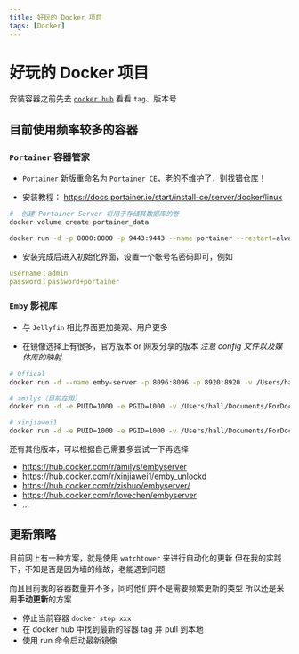 ```yaml
---
title: 好玩的 Docker 项目
tags: [Docker] 
---
```


# 好玩的 Docker 项目

安装容器之前先去 [`docker hub`](https://hub.docker.com/) 看看 `tag`、版本号

## 目前使用频率较多的容器

### `Portainer` 容器管家

- `Portainer` 新版重命名为 `Portainer CE`，老的不维护了，别找错仓库！

- 安装教程： https://docs.portainer.io/start/install-ce/server/docker/linux

```bash
#  创建 Portainer Server 将用于存储其数据库的卷
docker volume create portainer_data

docker run -d -p 8000:8000 -p 9443:9443 --name portainer --restart=always -v /var/run/docker.sock:/var/run/docker.sock -v portainer_data:/data portainer/portainer-ce:latest
```

- 安装完成后进入初始化界面，设置一个帐号名密码即可，例如

```yml
username：admin
password：password+portainer 
```

### `Emby` 影视库

- 与 `Jellyfin` 相比界面更加美观、用户更多

- 在镜像选择上有很多，官方版本 or 网友分享的版本
    *注意 config 文件以及媒体库的映射*

```bash
# Offical
docker run -d --name emby-server -p 8096:8096 -p 8920:8920 -v /Users/hall/Documents/ForDocker/config/emby:/config -v /Users/hall/Documents/Media:/data emby/embyserver

# amilys（目前在用）
docker run -d -e PUID=1000 -e PGID=1000 -v /Users/hall/Documents/ForDocker/config/emby-amilys:/config -v /Users/hall/Documents/Media:/data -p 8096:8096 -p 8920:8920 --name=emby-server-amilys-1011 amilys/embyserver:4.8.9.0

# xinjiawei1
docker run -d -e PUID=1000 -e PGID=1000 -v /Users/hall/Documents/ForDocker/config/emby:/config -v /Users/hall/Documents/Media:/data -p 8096:8096 -p 8920:8920 --name=emby xinjiawei1/emby_unlockd:latest
```

还有其他版本，可以根据自己需要多尝试一下再选择

- https://hub.docker.com/r/amilys/embyserver
- https://hub.docker.com/r/xinjiawei1/emby_unlockd
- https://hub.docker.com/r/zishuo/embyserver/
- https://hub.docker.com/r/lovechen/embyserver
- ...

## 更新策略

目前网上有一种方案，就是使用 `watchtower` 来进行自动化的更新
但在我的实践下，不知是否是因为墙的缘故，老能遇到问题

而且目前我的容器数量并不多，同时他们并不是需要频繁更新的类型
所以还是采用**手动更新**的方案

- 停止当前容器
    `docker stop xxx`
- 在 docker hub 中找到最新的容器 tag 并 pull 到本地
- 使用 run 命令启动最新镜像